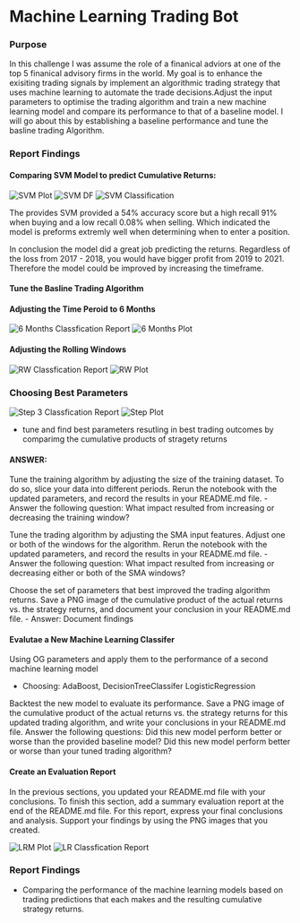 # Machine Learning Trading Bot



### Purpose
In this challenge I was assume the role of a finanical adviors at one of the top 5 finanical advisory firms in the world. My goal is to enhance the exisiting trading signals by implement an algorithmic trading strategy that uses machine learning to automate the trade decisions.Adjust the input parameters to optimise the trading algorithm and train a new machine learning model and compare its performance to that of a baseline model. I will go about this by establishing a baseline performance and tune the basline trading Algorithm.

### Report Findings

#### Comparing SVM Model to predict Cumulative Returns:
![SVM Plot](https://github.com/jlaomoc/machine_learning_trading_bot/blob/main/SVM%20Plot.jpg?raw=true)
![SVM DF](https://github.com/jlaomoc/machine_learning_trading_bot/blob/main/SVM%20DF.jpg?raw=true)
![SVM Classification](https://github.com/jlaomoc/machine_learning_trading_bot/blob/main/SVM%20Classification%20Report.jpg?raw=true)

The provides SVM provided a 54% accuracy score but a high recall 91% when buying and a low recall 0.08% when selling. Which indicated the model is preforms extremly well when determining when to enter a position.

In conclusion the model did a great job predicting the returns. Regardless of the loss from 2017 - 2018, you would have bigger profit from 2019 to 2021. Therefore the model could be improved by increasing the timeframe. 


#### Tune the Basline Trading Algorithm

#### Adjusting the Time Peroid to 6 Months
![6 Months Classfication Report](https://github.com/jlaomoc/machine_learning_trading_bot/blob/main/CF%206%20Months.jpg?raw=true)
![6 Months Plot](https://github.com/jlaomoc/machine_learning_trading_bot/blob/main/6%20Months%20Plot.jpg?raw=true)


#### Adjusting the Rolling Windows

![RW Classfication Report](https://github.com/jlaomoc/machine_learning_trading_bot/blob/main/Step%202%20CF.jpg?raw=true)
![RW Plot](https://github.com/jlaomoc/machine_learning_trading_bot/blob/main/step%202%20plot.jpg?raw=true)

### Choosing Best Parameters
![Step 3 Classfication Report](https://github.com/jlaomoc/machine_learning_trading_bot/blob/main/Ste%203%20CR.jpg?raw=true)
![Step Plot](https://github.com/jlaomoc/machine_learning_trading_bot/blob/main/Step%203%20Plot.jpg?raw=true)

- tune and find best parameters resutling in best trading outcomes by comparimg the cumulative products of stragety returns

#### ANSWER:
Tune the training algorithm by adjusting the size of the training dataset. To do so, slice your data into different periods. Rerun the notebook with the updated parameters, and record the results in your README.md file. 
    - Answer the following question: What impact resulted from increasing or decreasing the training window?
    
Tune the trading algorithm by adjusting the SMA input features. Adjust one or both of the windows for the algorithm. Rerun the notebook with the updated parameters, and record the results in your README.md file. 
    - Answer the following question: What impact resulted from increasing or decreasing either or both of the SMA windows?
    
Choose the set of parameters that best improved the trading algorithm returns. Save a PNG image of the cumulative product of the actual returns vs. the strategy returns, and document your conclusion in your README.md file.
    - Answer: Document findings 
    
#### Evalutae a New Machine Learning Classifer
Using OG parameters and apply them to the performance of a second machine learning model

- Choosing: AdaBoost, DecisionTreeClassifer LogisticRegression

Backtest the new model to evaluate its performance. Save a PNG image of the cumulative product of the actual returns vs. the strategy returns for this updated trading algorithm, and write your conclusions in your README.md file. Answer the following questions: Did this new model perform better or worse than the provided baseline model? Did this new model perform better or worse than your tuned trading algorithm?

#### Create an Evaluation Report
In the previous sections, you updated your README.md file with your conclusions. To finish this section, add a summary evaluation report at the end of the README.md file. For this report, express your final conclusions and analysis. Support your findings by using the PNG images that you created.

![LRM Plot](https://github.com/jlaomoc/machine_learning_trading_bot/blob/main/LRM%20Plot.jpg?raw=true)
![LR Classfication Report](https://github.com/jlaomoc/machine_learning_trading_bot/blob/main/Logistic%20Regression%20Classifcation%20Report%20.jpg?raw=true)
### Report Findings

- Comparing the performance of the machine learning models based on trading predictions that each makes and the resulting cumulative strategy returns. 



